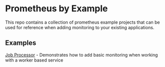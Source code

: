 # Prometheus by Example

This repo contains a collection of prometheus example projects that can be used for reference when adding monitoring
to your existing applications.

## Examples

[Job Processor](./job-processor) - Demonstrates how to add basic monitoring when working with a worker based service
